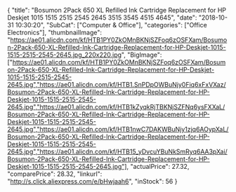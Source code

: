 {
	"title": "Bosumon 2Pack 650 XL Refilled Ink Cartridge Replacement for HP Deskjet 1015 1515 2515 2545 2645 3515 3545 4515 4645",
	"date": "2018-10-31 10:30:20",
	"SubCat": ["Computer & Office"],
	"categories": ["Office Electronics"],
	"thumbnailImage": "https://ae01.alicdn.com/kf/HTB1PY0ZkOMnBKNjSZFoq6zOSFXam/Bosumon-2Pack-650-XL-Refilled-Ink-Cartridge-Replacement-for-HP-Deskjet-1015-1515-2515-2545-2645.jpg_220x220.jpg",
	"BigImage": ["https://ae01.alicdn.com/kf/HTB1PY0ZkOMnBKNjSZFoq6zOSFXam/Bosumon-2Pack-650-XL-Refilled-Ink-Cartridge-Replacement-for-HP-Deskjet-1015-1515-2515-2545-2645.jpg","https://ae01.alicdn.com/kf/HTB1.SnPDpOWBuNjy0Fiq6xFxVXaz/Bosumon-2Pack-650-XL-Refilled-Ink-Cartridge-Replacement-for-HP-Deskjet-1015-1515-2515-2545-2645.jpg","https://ae01.alicdn.com/kf/HTB1kZyqkRjTBKNjSZFNq6ysFXXaL/Bosumon-2Pack-650-XL-Refilled-Ink-Cartridge-Replacement-for-HP-Deskjet-1015-1515-2515-2545-2645.jpg","https://ae01.alicdn.com/kf/HTB1nwC7DAKWBuNjy1zjq6AOypXaL/Bosumon-2Pack-650-XL-Refilled-Ink-Cartridge-Replacement-for-HP-Deskjet-1015-1515-2515-2545-2645.jpg","https://ae01.alicdn.com/kf/HTB15_yDvcuYBuNkSmRyq6AA3pXai/Bosumon-2Pack-650-XL-Refilled-Ink-Cartridge-Replacement-for-HP-Deskjet-1015-1515-2515-2545-2645.jpg"],
	"actualPrice": 27.32,
	"comparePrice": 28.32,
	"linkurl": "http://s.click.aliexpress.com/e/bHwjaah6",
	"inStock": 56
}

